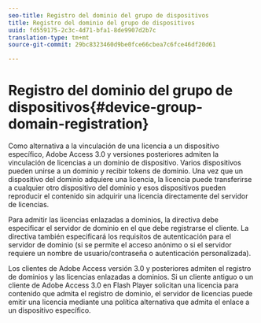 ```yaml
---
seo-title: Registro del dominio del grupo de dispositivos
title: Registro del dominio del grupo de dispositivos
uuid: fd559175-2c3c-4d71-bfa1-8de9907d2b7c
translation-type: tm+mt
source-git-commit: 29bc8323460d9be0fce66cbea7c6fce46df20d61

---
```



# Registro del dominio del grupo de dispositivos{#device-group-domain-registration}

Como alternativa a la vinculación de una licencia a un dispositivo específico, Adobe Access 3.0 y versiones posteriores admiten la vinculación de licencias a un dominio de dispositivo. Varios dispositivos pueden unirse a un dominio y recibir tokens de dominio. Una vez que un dispositivo del dominio adquiere una licencia, la licencia puede transferirse a cualquier otro dispositivo del dominio y esos dispositivos pueden reproducir el contenido sin adquirir una licencia directamente del servidor de licencias.

Para admitir las licencias enlazadas a dominios, la directiva debe especificar el servidor de dominio en el que debe registrarse el cliente. La directiva también especificará los requisitos de autenticación para el servidor de dominio (si se permite el acceso anónimo o si el servidor requiere un nombre de usuario/contraseña o autenticación personalizada).

Los clientes de Adobe Access versión 3.0 y posteriores admiten el registro de dominios y las licencias enlazadas a dominios. Si un cliente antiguo o un cliente de Adobe Access 3.0 en Flash Player solicitan una licencia para contenido que admita el registro de dominio, el servidor de licencias puede emitir una licencia mediante una política alternativa que admita el enlace a un dispositivo específico.

